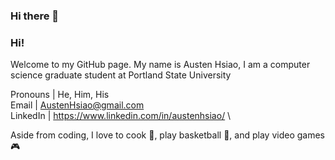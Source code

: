 ### Hi there 👋

<!--
**AustenHsiao/AustenHsiao** is a ✨ _special_ ✨ repository because its `README.md` (this file) appears on your GitHub profile.

Here are some ideas to get you started:

- 🔭 I’m currently working on ...
- 🌱 I’m currently learning ...
- 👯 I’m looking to collaborate on ...
- 🤔 I’m looking for help with ...
- 💬 Ask me about ...
- 📫 How to reach me: ...
- 😄 Pronouns: ...
- ⚡ Fun fact: ...
-->
### Hi!
Welcome to my GitHub page. My name is Austen Hsiao, I am a computer science graduate student at Portland State University

Pronouns | He, Him, His\
Email | AustenHsiao@gmail.com\
LinkedIn | https://www.linkedin.com/in/austenhsiao/ \

Aside from coding, I love to cook :tomato:, play basketball :basketball:, and play video games :video_game:
